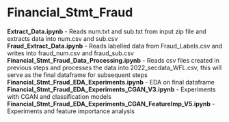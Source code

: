 # Financial_Stmt_Fraud

<b>Extract_Data.ipynb</b> - Reads num.txt and sub.txt from input zip file and extracts data into num.csv and sub.csv <br>
<b>Fraud_Extract_Data.ipynb</b> - Reads labelled data from Fraud_Labels.csv and writes into fraud_num.csv and fraud_sub.csv <br>
<b>Financial_Stmt_Fraud_Data_Processing.ipynb</b> - Reads csv files created in previous steps and processes the data into 2022_secdata_WFL.csv, this will serve as the final dataframe for subsequent steps <br>
<b>Financial_Stmt_Fraud_EDA_Experiments.ipynb</b> - EDA on final dataframe <br>
<b>Financial_Stmt_Fraud_EDA_Experiments_CGAN_V3.ipynb</b> - Experiments with CGAN and classification models <br>
<b>Financial_Stmt_Fraud_EDA_Experiments_CGAN_FeatureImp_V5.ipynb</b> - Experiments and feature importance analysis <br>
